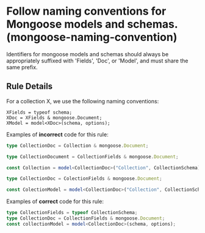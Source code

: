 # Follow naming conventions for Mongoose models and schemas. (mongoose-naming-convention)

Identifiers for mongoose models and schemas should always be appropriately suffixed with 'Fields', 'Doc', or 'Model', and must share the same prefix.

## Rule Details

For a collection X, we use the following naming conventions:

```
XFields = typeof schema;
XDoc = XFields & mongoose.Document;
XModel = model<XDoc>(schema, options);
```

Examples of **incorrect** code for this rule:

```ts
type CollectionDoc = Collection & mongoose.Document;
```

```ts
type CollectionDocument = CollectionFields & mongoose.Document;
```

```ts
const Collection = model<CollectionDoc>("Collection", CollectionSchema);
```

```ts
type CollectionDoc = ColectionFields & mongoose.Document;
```

```ts
const ColectionModel = model<CollectionDoc>("Collection", CollectionSchema);
```

Examples of **correct** code for this rule:

```ts
type CollectionFields = typeof CollectionSchema;
type CollectionDoc = CollectionFields & mongoose.Document;
const collectionModel = model<CollectionDoc>(schema, options);
```
